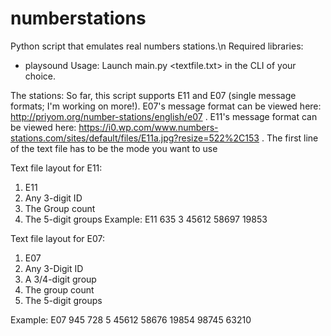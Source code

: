 # numberstations
Python script that emulates real numbers stations.\n
Required libraries:
- playsound
Usage:
Launch main.py <textfile.txt> in the CLI of your choice.

The stations:
So far, this script supports E11 and E07 (single message formats; I'm working on more!).
E07's message format can be viewed here: http://priyom.org/number-stations/english/e07 .
E11's message format can be viewed here: https://i0.wp.com/www.numbers-stations.com/sites/default/files/E11a.jpg?resize=522%2C153 .
The first line of the text file has to be the mode you want to use

Text file layout for E11:
1.  E11
2.  Any 3-digit ID
3.  The Group count
4.  The 5-digit groups
Example:
E11
635
3
45612 58697 19853

Text file layout for E07:
1.  E07
2.  Any 3-Digit ID
3.  A 3/4-digit group
4.  The group count
5.  The 5-digit groups

Example:
E07
945
728
5
45612 58676 19854 98745 63210
